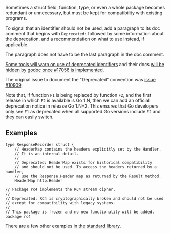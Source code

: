 Sometimes a struct field, function, type, or even a whole package becomes
redundant or unnecessary, but must be kept for compatibility with existing
programs.

To signal that an identifier should not be used, add a paragraph to its doc
comment that begins with `Deprecated:` followed by some information about the
deprecation, and a recommendation on what to use instead, if applicable.

The paragraph does not have to be the last paragraph in the doc comment.

[Some tools will warn on use of deprecated identifiers](https://staticcheck.io/docs/checks#SA1019)
and their docs [will be hidden by godoc once #17056 is implemented](https://golang.org/issue/17056).

The original issue to document the "Deprecated" convention was [issue #10909](https://golang.org/issue/10909).

Note that, if function `F1` is being replaced by function `F2`,
and the first release in which `F2` is available is Go 1.N,
then we can add an official deprecation notice in release Go 1.N+2.
This ensures that Go developers only see `F1` as deprecated
when all supported Go versions include `F2` and they can easily switch.

## Examples

```
type ResponseRecorder struct {
	// HeaderMap contains the headers explicitly set by the Handler.
	// It is an internal detail.
	//
	// Deprecated: HeaderMap exists for historical compatibility
	// and should not be used. To access the headers returned by a handler,
	// use the Response.Header map as returned by the Result method.
	HeaderMap http.Header
```

```
// Package rc4 implements the RC4 stream cipher.
//
// Deprecated: RC4 is cryptographically broken and should not be used
// except for compatibility with legacy systems.
//
// This package is frozen and no new functionality will be added.
package rc4
```

There are a few other examples [in the standard library](https://cs.opensource.google/search?q=Deprecated:%20language:go&ss=go%2Fgo).